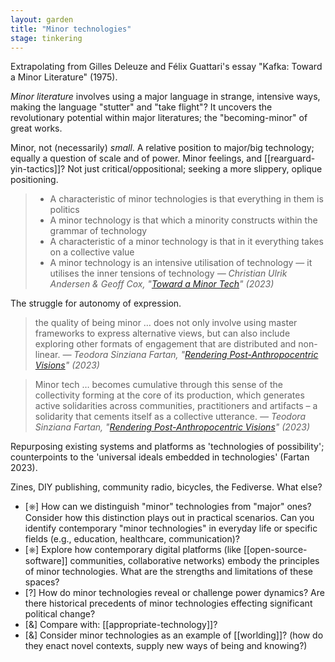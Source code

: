 ```yaml
---  
layout: garden
title: "Minor technologies"
stage: tinkering
---
```


Extrapolating from Gilles Deleuze and Félix Guattari's essay "Kafka: Toward a Minor Literature" (1975).

_Minor literature_ involves using a major language in strange, intensive ways, making the language "stutter" and "take flight"? It uncovers the revolutionary potential within major literatures; the "becoming-minor" of great works.

Minor, not (necessarily) _small_. A relative position to major/big technology; equally a question of scale and of power. Minor feelings, and [[rearguard-yin-tactics]]? Not just critical/oppositional; seeking a more slippery, oplique positioning.

> - A characteristic of minor technologies is that everything in them is politics
> - A minor technology is that which a minority constructs within the grammar of technology
> - A characteristic of a minor technology is that in it everything takes on a collective value
> - A minor technology is an intensive utilisation of technology — it utilises the inner tensions of technology
<cite>— Christian Ulrik Andersen & Geoff Cox, "[Toward a Minor Tech](https://doi.org/10.7146/aprja.v12i1.140431)" (2023)</cite>

The struggle for autonomy of expression.

> the quality of being minor … does not only involve using master frameworks to express alternative views, but can also include exploring other formats of engagement that are distributed and non-linear.
<cite>— Teodora Sinziana Fartan, "[Rendering Post-Anthropocentric Visions](https://doi.org/10.7146/aprja.v12i1.140437)" (2023)</cite>

> Minor tech … becomes cumulative through this sense of the collectivity forming at the core of its production, which generates active solidarities across communities, practitioners and artifacts – a solidarity that cements itself as a collective utterance.
<cite>— Teodora Sinziana Fartan, "[Rendering Post-Anthropocentric Visions](https://doi.org/10.7146/aprja.v12i1.140437)" (2023)</cite>

Repurposing existing systems and platforms as 'technologies of possibility'; counterpoints to the 'universal ideals embedded in technologies' (Fartan 2023).

Zines, DIY publishing, community radio, bicycles, the Fediverse. What else?

- [⎈] How can we distinguish "minor" technologies from "major" ones? Consider how this distinction plays out in practical scenarios. Can you identify contemporary "minor technologies" in everyday life or specific fields (e.g., education, healthcare, communication)?
- [⎈] Explore how contemporary digital platforms (like [[open-source-software]] communities, collaborative networks) embody the principles of minor technologies. What are the strengths and limitations of these spaces?
- [?] How do minor technologies reveal or challenge power dynamics? Are there historical precedents of minor technologies effecting significant political change?
- [&] Compare with: [[appropriate-technology]]?
- [&] Consider minor technologies as an example of [[worlding]]? (how do they enact novel contexts, supply new ways of being and knowing?)